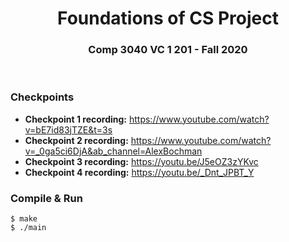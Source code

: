 
<h1 align="center"><strong>Foundations of CS Project</strong></h1>
<h3 align="center"><strong>Comp 3040 VC 1 201 - Fall 2020</strong></h3>

<br>

### Checkpoints

- **Checkpoint 1 recording:** https://www.youtube.com/watch?v=bE7id83jTZE&t=3s
- **Checkpoint 2 recording:** https://www.youtube.com/watch?v=_0ga5ci6DjA&ab_channel=AlexBochman
- **Checkpoint 3 recording:** https://youtu.be/J5eOZ3zYKvc
- **Checkpoint 4 recording:** https://youtu.be/_Dnt_JPBT_Y

### Compile & Run
```
$ make
$ ./main
```
